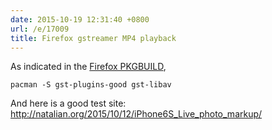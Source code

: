 ```yaml
---
date: 2015-10-19 12:31:40 +0800
url: /e/17009
title: Firefox gstreamer MP4 playback
---
```



As indicated in the [Firefox PKGBUILD](https://projects.archlinux.org/svntogit/packages.git/tree/trunk/PKGBUILD?h=packages/firefox),

	pacman -S gst-plugins-good gst-libav

And here is a good test site: <http://natalian.org/2015/10/12/iPhone6S_Live_photo_markup/>
